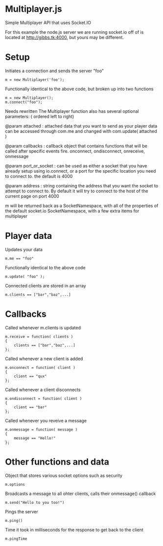 Multiplayer.js
==============

Simple Multiplayer API that uses Socket.IO


For this example the node.js server we are running socket.io off of
is located at http://gibbs.tk:4000, but yours may be
different.

Setup
=====

Initiates a connection and sends the server "foo"

    m = new Multiplayer('foo');

Functionally identical to the above code, but broken up into two functions

    m = new Multiplayer();
    m.connect("foo");

Needs rewritten
The Multiplayer function also has several optional parameters: ( ordered left to right)

@param attached : attached data that you want to send as your player data
can be accessed through com.me and changed with com.update( attached )

@param callbacks : callback object that contains functions that will be called
after specific events fire. onconnect, ondisconnect, onreceive, onmessage

@param port_or_socket : can be used as either a socket that you have already setup
using io.connect, or a port for the specific location you need to connect to. the
default is 4000

@param address : string containing the address that you want the socket to attempt
to connect to. By default it will try to connect to the host of the current page
on port 4000

m will be returned back as a SocketNamespace, with all of the properties of
the default socket.io SocketNamespace, with a few extra items for multiplayer


Player data
===========

Updates your data 

    m.me == "foo"

Functionally identical to the above code  

    m.update( "foo" );

Connected clients are stored in an array  

    m.clients == ["bar","baz",...]
    
    
    
Callbacks
=========

Called whenever m.clients is updated  

    m.receive = function( clients )
    {
    	clients == ["bar","baz",...]
    };

Called whenever a new client is added  

    m.onconnect = function( client )
    {
    	client == "qux"
    };

Called whenever a client disconnects  

    m.ondisconnect = function( client )
    {
    	client == "bar"
    };

Called whenever you reveive a message  

    m.onmessage = function( message )
    {
    	message == "Hello!"
    };
    
    
Other functions and data
========================

Object that stores various socket options such as security  

    m.options

Broadcasts a message to all ohter clients, calls their onmessage() callback 

    m.send("Hello to you too!")

Pings the server  

    m.ping()

Time it took in milliseconds for the response to get back to the client 

    m.pingTime